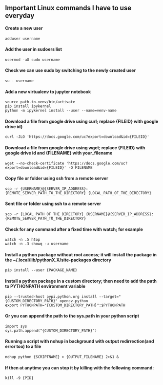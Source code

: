 ## Important Linux commands I have to use everyday


#### Create a new user

 ```
 adduser username
 ```
  
#### Add the user in sudoers list
  
 ```
 usermod -aG sudo username
 ```

#### Check we can use sudo by switching to the newly created user
  
 ```
 su - username
 ```
 
 #### Add a new virtualenv to jupyter notebook
  
 ```
 source path-to-venv/bin/activate
 pip install ipykernel
 python -m ipykernel install --user --name=venv-name
 ```
 
  #### Download a file from google drive using curl; replace {FILEID} with google drive id}
  
 ```
 curl -JLO 'https://docs.google.com/uc?export=download&id={FILEID}'
 ```
 
   #### Download a file from google drive using wget; replace {FILEID} with google drive id and {FILENAME} with your_filename
  
 ```
 wget --no-check-certificate 'https://docs.google.com/uc?export=download&id={FILEID}' -O FILENAME
 ```
   #### Copy file or folder using ssh from a remote server
  
 ```
 scp -r {USERNAME}@{SERVER_IP_ADDRESS}:{REMOTE_SERVER_PATH_TO_THE_DIRECTORY} {LOCAL_PATH_OF_THE_DIRECTORY}
 ```
   #### Sent file or folder using ssh to a remote server
  
 ```
 scp -r {LOCAL_PATH_OF_THE_DIRECTORY} {USERNAME}@{SERVER_IP_ADDRESS}:{REMOTE_SERVER_PATH_TO_THE_DIRECTORY}
 ```
   #### Check for any command after a fixed time with watch; for example
  
 ```
 watch -n .5 htop
 watch -n .3 showq -u username
 ```

   #### Install a python package without root access; it will install the package in the ~/.local/lib/pythonX.X/site-packages directory
  
 ```
 pip install --user {PACKAGE_NAME}
 ```
 
   #### Install a python package in a custom directory; then need to add the path to PYTHONPATH environment variable
  
 ```
 pip --trusted-host pypi.python.org install --target="{CUSTOM_DIRECTORY_PATH}" opencv-python
 export PYTHONPATH="{CUSTOM_DIRECTORY_PATH}":$PYTHONPATH
 ```
   #### Or you can append the path to the sys.path in your python script
  
 ```
import sys
sys.path.append("{CUSTOM_DIRECTORY_PATH}")
 ```
   #### Running a script with nohup in background with output redirrection(and error too) to a file 
  
 ```
nohup python {SCRIPTNAME} > {OUTPUT_FILENAME} 2>&1 &
 ```
 
   #### If then at anytime you can stop it by killing with the following command:
  
 ```
kill -9 {PID}
 ```
